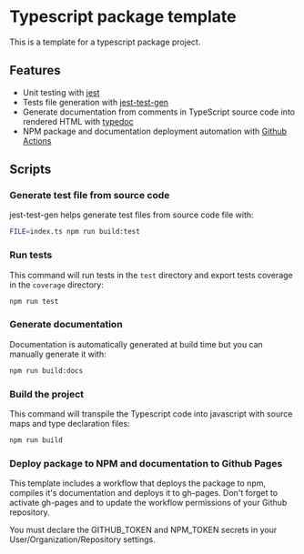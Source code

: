 # Typescript package template

This is a template for a typescript package project.

## Features

- Unit testing with [jest](https://www.npmjs.com/package/jest)
- Tests file generation with [jest-test-gen](https://www.npmjs.com/package/jest-test-gen)
- Generate documentation from comments in TypeScript source code into rendered HTML with [typedoc](https://www.npmjs.com/package/typedoc)
- NPM package and documentation deployment automation with [Github Actions](https://github.com/features/actions)

## Scripts

### Generate test file from source code

jest-test-gen helps generate test files from source code file with:


```bash
FILE=index.ts npm run build:test
```

### Run tests

This command will run tests in the `test` directory and export tests coverage in the `coverage` directory:

```bash
npm run test
```

### Generate documentation

Documentation is automatically generated at build time but you can manually generate it with:

```bash
npm run build:docs
```

### Build the project

This command will transpile the Typescript code into javascript with source maps and type declaration files:

```bash
npm run build
```

### Deploy package to NPM and documentation to Github Pages

This template includes a workflow that deploys the package to npm, compiles it's documentation and deploys it to gh-pages. Don't forget to activate gh-pages and to update the workflow permissions of your Github repository.

You must declare the GITHUB_TOKEN and NPM_TOKEN secrets in your User/Organization/Repository settings.
